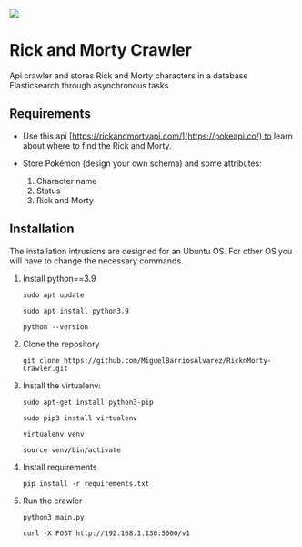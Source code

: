 ![](/home/barrios/Descargas/rick-and-morty-with-dumb-faces-5emfcjchm1juj1v9.jpg)

# Rick and Morty Crawler
Api crawler and stores Rick and Morty characters in a database Elasticsearch through asynchronous tasks

## **Requirements**

- Use this api [https://rickandmortyapi.com/](https://pokeapi.co/) to learn about where to find the Rick and Morty.

- Store Pokémon (design your own schema) and some attributes:
    1. Character name
    2. Status
    3. Rick and Morty

## **Installation**
The installation intrusions are designed for an Ubuntu OS. For other OS you will have to change the necessary commands.

1. Install python==3.9

    `sudo apt update`
    
    `sudo apt install python3.9`
    
    `python --version`


2. Clone the repository

    `git clone https://github.com/MiguelBarriosAlvarez/RicknMorty-Crawler.git`


4. Install the virtualenv:

    `sudo apt-get install python3-pip`

    `sudo pip3 install virtualenv`
    
    `virtualenv venv `
    
    `source venv/bin/activate`


5. Install requirements

    `pip install -r requirements.txt`


5. Run the crawler

    `python3 main.py`
    
    `curl -X POST http://192.168.1.130:5000/v1`

